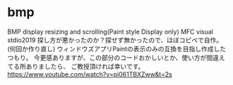 # bmp
 BMP display resizing and scrolling(Paint style Display only)
 MFC visual stdio2019
 探し方が悪かったのか？探せず無かったので、ほぼコピペで自作。(何回か作り直し)
 ウィンドウズアプリPaintの表示のみの互換を目指し作成したつもり。
 今更感ありますが、この部分のコードおかしいとか、使い方が間違えてる所ありましたら、
 ご教授頂ければ幸いです。
 https://www.youtube.com/watch?v=pi061TBXZww&t=2s
